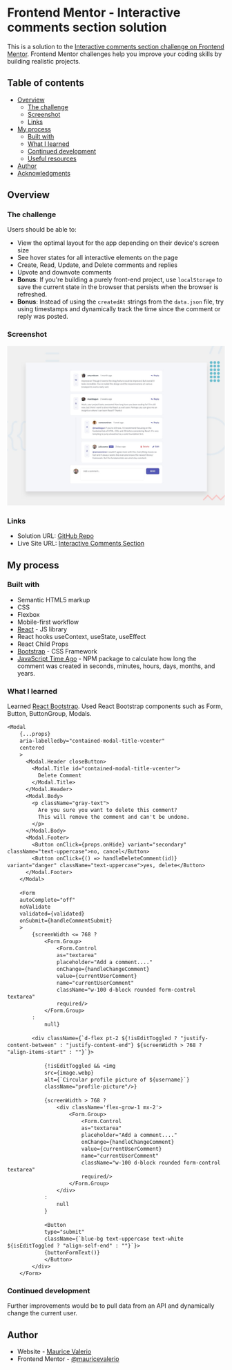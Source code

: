 # Frontend Mentor - Interactive comments section solution

This is a solution to the [Interactive comments section challenge on Frontend Mentor](https://www.frontendmentor.io/challenges/interactive-comments-section-iG1RugEG9). Frontend Mentor challenges help you improve your coding skills by building realistic projects. 

## Table of contents

- [Overview](#overview)
  - [The challenge](#the-challenge)
  - [Screenshot](#screenshot)
  - [Links](#links)
- [My process](#my-process)
  - [Built with](#built-with)
  - [What I learned](#what-i-learned)
  - [Continued development](#continued-development)
  - [Useful resources](#useful-resources)
- [Author](#author)
- [Acknowledgments](#acknowledgments)

## Overview

### The challenge

Users should be able to:

- View the optimal layout for the app depending on their device's screen size
- See hover states for all interactive elements on the page
- Create, Read, Update, and Delete comments and replies
- Upvote and downvote comments
- **Bonus**: If you're building a purely front-end project, use `localStorage` to save the current state in the browser that persists when the browser is refreshed.
- **Bonus**: Instead of using the `createdAt` strings from the `data.json` file, try using timestamps and dynamically track the time since the comment or reply was posted.

### Screenshot

![Design preview for the Interactive comments section coding challenge](./design/desktop-preview.jpg)

### Links

- Solution URL: [GitHub Repo](https://github.com/mauricevalerio/frontendmentor-challenges/tree/main/interactive-comments-section-main)
- Live Site URL: [Interactive Comments Section](https://interactive-social-media-comments.netlify.app/)

## My process

### Built with

- Semantic HTML5 markup
- CSS
- Flexbox
- Mobile-first workflow
- [React](https://reactjs.org/) - JS library
- React hooks useContext, useState, useEffect
- React Child Props
- [Bootstrap](https://getbootstrap.com/) - CSS Framework
- [JavaScript Time Ago](https://www.npmjs.com/package/javascript-time-ago) - NPM package to calculate how long the comment was created in seconds, minutes, hours, days, months, and years.

### What I learned

Learned [React Bootstrap](https://react-bootstrap.netlify.app/). Used React Bootstrap components such as Form, Button, ButtonGroup, Modals.

```React Bootstrap
<Modal
    {...props}
    aria-labelledby="contained-modal-title-vcenter"
    centered
    >
      <Modal.Header closeButton>
        <Modal.Title id="contained-modal-title-vcenter">
          Delete Comment
        </Modal.Title>
      </Modal.Header>
      <Modal.Body>
        <p className="gray-text">
          Are you sure you want to delete this comment? 
          This will remove the comment and can't be undone.
        </p>
      </Modal.Body>
      <Modal.Footer>
        <Button onClick={props.onHide} variant="secondary" className="text-uppercase">no, cancel</Button>
        <Button onClick={() => handleDeleteComment(id)} variant="danger" className="text-uppercase">yes, delete</Button>
      </Modal.Footer>
    </Modal>

    <Form
    autoComplete="off"
    noValidate
    validated={validated}
    onSubmit={handleCommentSubmit}
    >
        {screenWidth <= 768 ?
            <Form.Group>
                <Form.Control 
                as="textarea" 
                placeholder="Add a comment...."
                onChange={handleChangeComment}
                value={currentUserComment}
                name="currentUserComment"
                className="w-100 d-block rounded form-control textarea"
                required/>
            </Form.Group>
        :
            null}

        <div className={`d-flex pt-2 ${!isEditToggled ? "justify-content-between" : "justify-content-end"} ${screenWidth > 768 ? "align-items-start" : ""}`}>
                    
            {!isEditToggled && <img 
            src={image.webp} 
            alt={`Circular profile picture of ${username}`}
            className="profile-picture"/>}

            {screenWidth > 768 ?
                <div className='flex-grow-1 mx-2'>
                    <Form.Group>
                        <Form.Control 
                        as="textarea" 
                        placeholder="Add a comment...."
                        onChange={handleChangeComment}
                        value={currentUserComment}
                        name="currentUserComment"
                        className="w-100 d-block rounded form-control textarea"
                        required/>
                    </Form.Group>
                </div>
            :
                null
            }

            <Button 
            type="submit"
            className={`blue-bg text-uppercase text-white ${isEditToggled ? "align-self-end" : ""}`}>
            {buttonFormText()}
            </Button>
        </div>
    </Form>
```

### Continued development

Further improvements would be to pull data from an API and dynamically change the current user.

## Author

- Website - [Maurice Valerio](https://mauricevalerio.dev/)
- Frontend Mentor - [@mauricevalerio](https://www.frontendmentor.io/profile/mauricevalerio)
